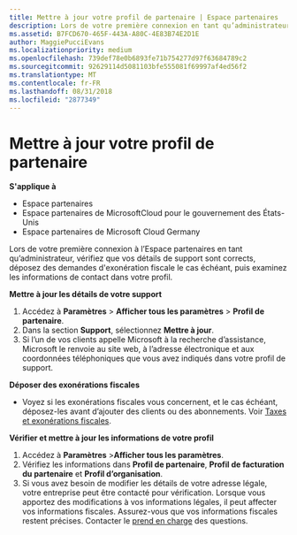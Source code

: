 ```yaml
---
title: Mettre à jour votre profil de partenaire | Espace partenaires
description: Lors de votre première connexion en tant qu’administrateur, vérifiez que vos détails de support sont corrects, déposez des demandes d'exonération fiscale le cas échéant, puis examinez les informations de contact dans votre profil.
ms.assetid: B7FCD670-465F-443A-A80C-4E83B74E2D1E
author: MaggiePucciEvans
ms.localizationpriority: medium
ms.openlocfilehash: 739def78e0b6893fe71b754277d97f63684789c2
ms.sourcegitcommit: 92629114d5081103bfe555081f69997af4ed56f2
ms.translationtype: MT
ms.contentlocale: fr-FR
ms.lasthandoff: 08/31/2018
ms.locfileid: "2877349"
---
```

# <a name="update-your-partner-profile"></a>Mettre à jour votre profil de partenaire

**S'applique à**

-  Espace partenaires
-  Espace partenaires de MicrosoftCloud pour le gouvernement des États-Unis
-  Espace partenaires de Microsoft Cloud Germany

Lors de votre première connexion à l’Espace partenaires en tant qu’administrateur, vérifiez que vos détails de support sont corrects, déposez des demandes d'exonération fiscale le cas échéant, puis examinez les informations de contact dans votre profil.

**Mettre à jour les détails de votre support**

1.  Accédez à **Paramètres** &gt; **Afficher tous les paramètres** &gt; **Profil de partenaire**.
2.  Dans la section **Support**, sélectionnez **Mettre à jour**.
3.  Si l’un de vos clients appelle Microsoft à la recherche d’assistance, Microsoft le renvoie au site web, à l’adresse électronique et aux coordonnées téléphoniques que vous avez indiqués dans votre profil de support.

**Déposer des exonérations fiscales**

-   Voyez si les exonérations fiscales vous concernent, et le cas échéant, déposez-les avant d’ajouter des clients ou des abonnements. Voir [Taxes et exonérations fiscales](tax-and-tax-exemptions.md).

**Vérifier et mettre à jour les informations de votre profil**

1.  Accédez à **Paramètres** &gt;**Afficher tous les paramètres**. 
2.  Vérifiez les informations dans **Profil de partenaire**, **Profil de facturation du partenaire** et **Profil d’organisation**.
3.  Si vous avez besoin de modifier les détails de votre adresse légale, votre entreprise peut être contacté pour vérification. Lorsque vous apportez des modifications à vos informations légales, il peut affecter vos informations fiscales. Assurez-vous que vos informations fiscales restent précises. Contacter le [prend en charge](https://partner.microsoft.com/support/contact-support) des questions.

 

 



